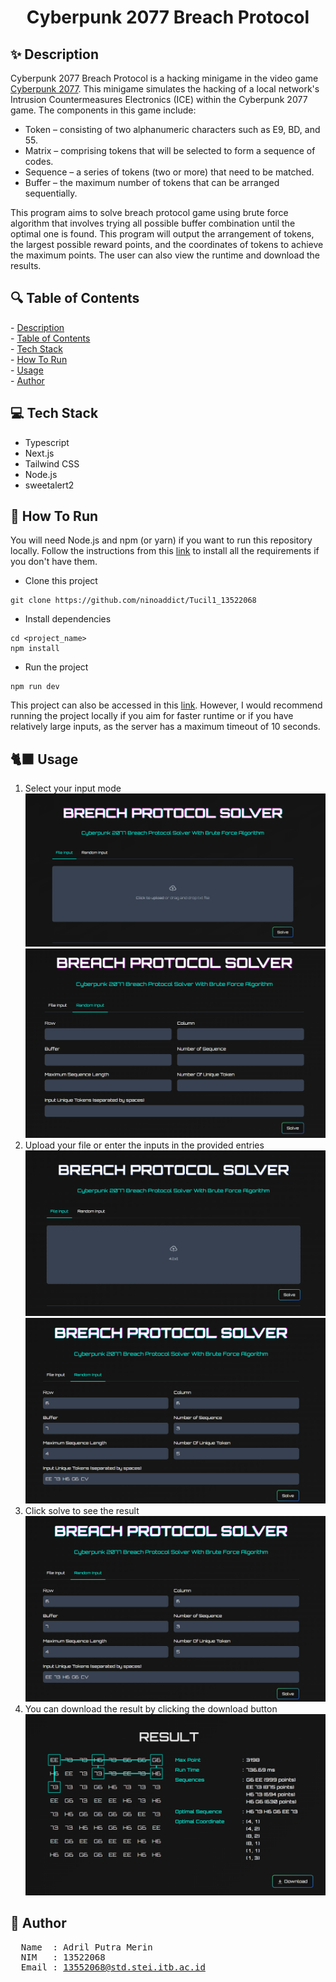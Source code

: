 <h1 align="center">Cyberpunk 2077 Breach Protocol</h1>
<h2 id="description">✨ Description </h2>

Cyberpunk 2077 Breach Protocol is a hacking minigame in the video game <a href="https://www.cyberpunk.net/">Cyberpunk 2077</a>. This minigame simulates the hacking of a local network's Intrusion Countermeasures Electronics (ICE) within the Cyberpunk 2077 game.
The components in this game include:

- Token – consisting of two alphanumeric characters such as E9, BD, and 55.
- Matrix – comprising tokens that will be selected to form a sequence of codes.
- Sequence – a series of tokens (two or more) that need to be matched.
- Buffer – the maximum number of tokens that can be arranged sequentially.

This program aims to solve breach protocol game using brute force algorithm that involves trying all possible buffer combination until the optimal one is found. 
This program will output the arrangement of tokens, the largest possible reward points, and the coordinates of tokens to achieve the maximum points. 
The user can also view the runtime and download the results.

<h2 id="table-of-contents">🔍 Table of Contents</h2>
- <a href="#description">Description</a><br/>
- <a href="#table-of-contents">Table of Contents</a><br/>
- <a href="#tech-stack">Tech Stack</a><br/>
- <a href="#how-to-run">How To Run</a><br/>
- <a href="#usage">Usage</a><br/>
- <a href="#author">Author</a>

<h2 id="tech-stack">💻 Tech Stack</h2>

- Typescript
- Next.js
- Tailwind CSS
- Node.js
- sweetalert2

<h2 id="how-to-run">🏃 How To Run</h2>

You will need Node.js and npm (or yarn) if you want to run this repository locally. Follow the instructions from this [link](https://docs.npmjs.com/downloading-and-installing-node-js-and-npm) to install all the requirements if you don't have them.
- Clone this project
```
git clone https://github.com/ninoaddict/Tucil1_13522068
```
- Install dependencies
```
cd <project_name>
npm install
```
- Run the project
```
npm run dev
```
This project can also be accessed in this [link](https://breach-protocol-solver.vercel.app/). However, I would recommend running the project locally if you aim for faster runtime or if you have relatively large inputs, as the server has a maximum timeout of 10 seconds.

<h2 id="usage">🐈‍⬛ Usage</h2>

1. Select your input mode
  ![File Input](https://github.com/ninoaddict/Tucil1_13522068/blob/main/public/file_input.png)
  ![Random Input](https://github.com/ninoaddict/Tucil1_13522068/blob/main/public/random_input.png)
2. Upload your file or enter the inputs in the provided entries
  ![Upload File](https://github.com/ninoaddict/Tucil1_13522068/blob/main/public/file_input_filled.png)
  ![Fill Random Input Field](https://github.com/ninoaddict/Tucil1_13522068/blob/main/public/random_input_filled.png)
3. Click solve to see the result
  ![Click](https://github.com/ninoaddict/Tucil1_13522068/blob/main/public/random_input_filled.png)
4. You can download the result by clicking the download button
  ![Result](https://github.com/ninoaddict/Tucil1_13522068/blob/main/public/result.png)

<h2 id="author">🤵 Author</h2>
<pre>
  Name  : Adril Putra Merin
  NIM   : 13522068
  Email : <a href="mailto:13552068@std.stei.itb.ac.id">13552068@std.stei.itb.ac.id</a>
</pre>
